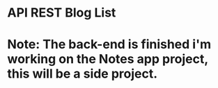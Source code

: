 # API REST Blog List

# Note: The back-end is finished i'm working on the Notes app project, this will be a side project.
